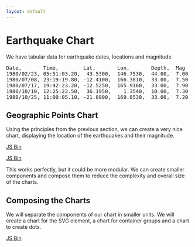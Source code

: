 ```yaml
---
layout: default
---
```


# Earthquake Chart

We have tabular data for earthquake dates, locations and magnitude

<pre class="csv">
Date,       Time,        Lat,       Lon,       Depth,  Mag
1980/02/23, 05:51:03.20,  43.5300,  146.7530,  44.00,  7.00
1980/07/08, 23:19:19.80, -12.4100,  166.3810,  33.00,  7.50
1980/07/17, 19:42:23.20, -12.5250,  165.9160,  33.00,  7.90
1980/10/10, 12:25:23.50,  36.1950,    1.3540,  10.00,  7.30
1980/10/25, 11:00:05.10, -21.8900,  169.8530,  33.00,  7.20
</pre>

## Geographic Points Chart

Using the principles from the previous section, we can create a very nice chart, displaying the location of the earthquakes and their magnitude.

<a class="jsbin-embed" href="http://jsbin.com/lebawe/latest/embed?js&height=2000px">JS Bin</a>

<a class="jsbin-embed" href="http://jsbin.com/lebawe/latest/embed?output&height=530px">JS Bin</a>

This works perfectly, but it could be more modular. We can create smaller components and compose them to reduce the complexity and overall size of the charts.

## Composing the Charts

We will separate the components of our chart in smaller units. We will create a chart for the SVG element, a chart for container groups and a chart to create dots.

<a class="jsbin-embed" href="http://jsbin.com/jodoja/latest/embed?js&height=2000px">JS Bin</a>

